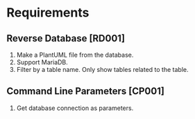 # Requirements

## Reverse Database [RD001]

1. Make a PlantUML file from the database.
1. Support MariaDB.
1. Filter by a table name.
Only show tables related to the table.

## Command Line Parameters [CP001]

1. Get database connection as parameters.
